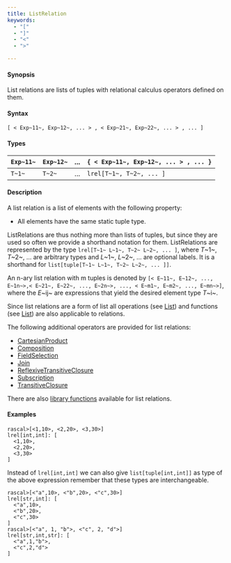 ```yaml
---
title: ListRelation
keywords:
  - "["
  - "]"
  - "<"
  - ">"

---
```


#### Synopsis

List relations are lists of tuples with relational calculus operators defined on them.

#### Syntax

`[ < Exp~11~, Exp~12~, ... > , < Exp~21~, Exp~22~, ... > , ... ]`

#### Types

| `Exp~11~` |  `Exp~12~` |  ...  | `{ < Exp~11~, Exp~12~, ... > , ... }`   |
| --- | --- | --- | --- |
| `T~1~`    |    `T~2~`  |  ...  |  `lrel[T~1~, T~2~, ... ]`               |


#### Description

A list relation is a list of elements with the following property:

*  All elements have the same static tuple type.


ListRelations are thus nothing more than lists of tuples, but since they are used so often we provide a shorthand notation for them.
ListRelations are represented by the type `lrel[T~1~ L~1~, T~2~ L~2~, ... ]`, where _T_~1~, _T_~2~, ... are arbitrary types and
_L_~1~, _L_~2~, ... are optional labels. It is a shorthand for `list[tuple[T~1~ L~1~, T~2~ L~2~, ... ]]`.

An n-ary list relation with m tuples is denoted by
 `[< E~11~, E~12~, ..., E~1n~>,< E~21~, E~22~, ..., E~2n~>, ..., < E~m1~, E~m2~, ..., E~mn~>]`, 
where the _E_~ij~ are expressions that yield the desired element type _T_~i~.

Since list relations are a form of list all operations (see [List](../../../../Rascal/Expressions/Values/List/)) and functions
(see [List](../../../../Library/List.md/)) are also applicable to relations.

The following additional operators are provided for list relations:
* [CartesianProduct](../../../../Rascal/Expressions/Values/ListRelation/CartesianProduct/)
* [Composition](../../../../Rascal/Expressions/Values/ListRelation/Composition/)
* [FieldSelection](../../../../Rascal/Expressions/Values/ListRelation/FieldSelection/)
* [Join](../../../../Rascal/Expressions/Values/ListRelation/Join/)
* [ReflexiveTransitiveClosure](../../../../Rascal/Expressions/Values/ListRelation/ReflexiveTransitiveClosure/)
* [Subscription](../../../../Rascal/Expressions/Values/ListRelation/Subscription/)
* [TransitiveClosure](../../../../Rascal/Expressions/Values/ListRelation/TransitiveClosure/)

There are also [library functions](../../../../Library/ListRelation.md/) available for list relations.


#### Examples


```rascal-shell 
rascal>[<1,10>, <2,20>, <3,30>]
lrel[int,int]: [
  <1,10>,
  <2,20>,
  <3,30>
]
```

Instead of `lrel[int,int]` we can also give `list[tuple[int,int]]` as type of the above expression
remember that these types are interchangeable.


```rascal-shell ,continue
rascal>[<"a",10>, <"b",20>, <"c",30>]
lrel[str,int]: [
  <"a",10>,
  <"b",20>,
  <"c",30>
]
rascal>[<"a", 1, "b">, <"c", 2, "d">]
lrel[str,int,str]: [
  <"a",1,"b">,
  <"c",2,"d">
]
```


